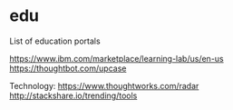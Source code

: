 # edu
List of education portals


https://www.ibm.com/marketplace/learning-lab/us/en-us
https://thoughtbot.com/upcase


Technology:
https://www.thoughtworks.com/radar
http://stackshare.io/trending/tools
